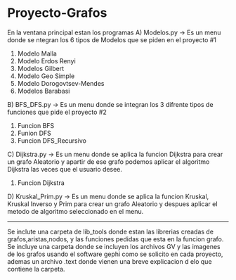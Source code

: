 # Proyecto-Grafos
En la ventana principal estan los programas 
A) Modelos.py -> Es un menu donde se ntegran los 6 tipos de Modelos que se piden en el proyecto #1
1) Modelo Malla
2) Modelo Erdos Renyi
3) Modelos Gilbert
4) Modelo Geo Simple
5) Modelo Dorogovtsev-Mendes
6) Modelos Barabasi


B) BFS_DFS.py -> Es un menu donde se integran los 3 difrente tipos de funciones que pide el proyecto #2 
1) Funcion BFS
2) Funion DFS
3) Funcion DFS_Recursivo

C) Dijkstra.py -> Es un menu donde se aplica la funcion Dijkstra para crear un grafo Aleatorio y apartir de ese grafo podemos aplicar el algoritmo Dijkstra las veces que el usuario desee.
1) Funcion Dijkstra

D) Kruskal_Prim.py -> Es un menu donde se aplica la funcion Kruskal, Kruskal Inverso y Prim para crear un grafo Aleatorio y despues aplicar el metodo de algoritmo seleccionado en el menu.

**************************************************************************************************************
Se inclute una carpeta de lib_tools donde estan las librerias creadas de grafos,aristas,nodos, y las funciones pedidas que esta en la funcion grafo.
Se incluye una carpeta donde se incluyen los archivos GV y las imagenes de los grafos usando el software gephi como se solicito en cada proyecto, ademas un archivo .text donde vienen una breve explicacion d elo que contiene la carpeta.


